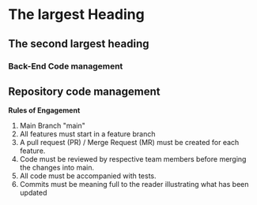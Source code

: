 # The largest Heading

## The second largest heading

### Back-End Code management

## Repository code management

**Rules of Engagement**

1. Main Branch "main"
2. All features must start in a feature branch
3. A pull request (PR) / Merge Request (MR) must be created for each feature.
4. Code must be reviewed by respective team members before merging the changes into main.
5. All code must be accompanied with tests.
6. Commits must be meaning full to the reader illustrating what has been updated

[^1]: For the greater good of the team.
